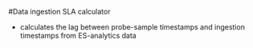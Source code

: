 #Data ingestion SLA calculator

- calculates the lag between probe-sample timestamps and ingestion timestamps from ES-analytics data